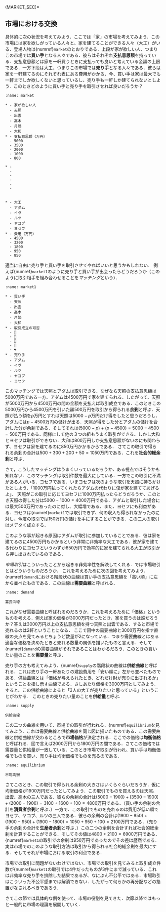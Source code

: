 

(MARKET_SEC)= 
## 市場における交換


具体的に次の状況を考えてみよう．ここでは「家」の市場を考えてみよう．この市場には家を欲しがっている人々と、家を建てることができる人々（大工）がいる．登場人物は{numref}`market`のとおりである．上段が家が欲しい人、つまりこの市場では**買い手**となる人々である．彼らはそれぞれ**支払意思額**を持っている．支払意思額とは家を一軒買うときに支払っても良いと考えている金額の上限である．一方下段は大工、つまりこの市場では**売り手**となる人々である．彼らは家を一軒建てるのにそれぞれ表にある費用がかかる．今、買い手は家は最大でも一軒までしか欲しくないと思っているし、売り手も一軒しか建てられないとしよう．このときどのように買い手と売り手を取引させれば良いだろうか？

```{list-table} 家の取引
:name: market

* - 家が欲しい人 
  - 天照  
  - 出雲  
  - 高木  
  - 月読  
  - 大和   
* - 支払意思額（万円） 
  - 5000   
  - 3500  
  - 2000  
  - 1000  
  - 800

* -  
  -
  -
  -
  -
  - 
  

* - 大工  
  - アダム 
  - イヴ  
  - ルツ 
  - ヤコブ   
  - ヨセフ
* - 費用（万円） 
  - 4500 
  - 3200 
  - 1800 
  - 950 
  - 850 
```

適当に自由に売り手と買い手を取引させてやればいいと思うかもしれない．
例えば{numref}`market1`のように売り手と買い手が出会ったらどうだろうか（このように取引相手を組み合わせることを*マッチング*という）．

```{list-table} 適当なマッチング
:name: market1

* - 買い手 
  - 天照 
  - 出雲 
  - 高木 
  - 月読 
  - 大和   
* - 取引成立の可否
  - 💖
  - 💖
  - 💖
  - 💖
  - 💔
* - 売り手  
  - アダム 
  - イヴ  
  - ルツ 
  - ヤコブ   
  - ヨセフ 

```


このマッチングでは天照とアダムは取引できる．なぜなら天照の支払意思額は5000万円である一方、アダムは4500万円で家を建てられる．したがって、天照が5000万円から4500万円の間の金額を支払えば取引成立である．このときこの5000万円から4500万円を引いた額500万円を取引から得られる**余剰**と呼ぶ．天照が払う額を$p$万円とすれば天照は$5000-p$万円だけ得をしたと思うだろうし、アダムには$p-4500$万円の儲けが出る．天照が得をした分とアダムの儲けを合計した分が余剰である．そしてそれは$(5000-p)+(p-4500)=5000-4500=500$万円である．同様にして他の３つの組もうまく取引ができる．しかし大和とヨセフは取引ができない．大和は800万円しか支払意思額がないのにも関わらず、ヨセフは家を建てるのに850万円かかるからである．
さてこの取引で得られる余剰の合計は$500+300+200+50=1050$万円である．これを**社会的総余剰**と呼ぶ．

さて，こうしたマッチングはうまくいっているだろうか．ある視点ではそうかも知れない．このマッチングは取引件数を最大にしている．一方でこの取引に不満がある人がいる．ヨセフである．いまヨセフは次のような取引を天照に持ちかけたとしよう．「$1000$万円払ってくれたらアダムの代わりに僕が家を建ててあげるよ」．
天照がこの取引に応じてヨセフに$1000$万円払ったらどうだろうか．このとき天照の得した分は$5000-1000=4000$万円である．アダムと取引した場合には最大500万円であったのに対し、大幅増である．また、ヨセフにも利益がある．ヨセフは{numref}`market1`では取引できず、何の収入も得られなかったのに対し、今度の取引では150万円の儲けを手にすることができる．この二人の取引はメデタく成立する．

このような事が起きる原因はアダムが取引に参加していることである．彼は家を建てるのに4500万円もかかるという非常に非効率な大工である．彼が家を建てる代わりにヨセフというわずか850万円で効率的に家を建てられる大工が取引から押し出されているのである．

*市場取引*はこういったことから起きる非効率性を解決してくれる．では市場取引とはどういうものだろうか．
これを考えるために次の図を考えてみよう．{numref}`demand`における階段状の曲線は買い手の支払意思額を「高い順」に左から並べたものである．この曲線は**需要曲線**と呼ばれる．

```{figure} ./ch1_img/demand_ch1.png
:name: demand

需要曲線
```

これがなぜ需要曲線と呼ばれるのだろうか．これを考えるために「価格」というものを考える．例えば家の価格が3000万円だったとき、家を買うのは誰だろうか？答えは3000万円以上の支払意思額を持つ天照と出雲である．すると市場で売れるのは2軒ということになる．
ここで図中の需要曲線と3000万円を指す直線の交点を見てみるとちょうど数量が2になっている．つまり需要曲線とはある適当な価格を決めたときと売れる数量の関係を描いたものと言える．そして{numref}`demand`の需要曲線がそれであることはわかるだろう．このときの買いたい量のことを**需要量**と呼ぶ．

売り手の方も考えてみよう．{numref}`supply`の階段状の曲線は**供給曲線**と呼ばれる．これは売り手の一軒あたりの建設費用を「安い順に」左から並べたものである．供給曲線とは「価格が与えられたとき、どれだけ財が売りに出されるか」ということを指し示す曲線である．さしあたり価格を3000万円としてみよう．すると、この供給曲線によると「3人の大工が売りたいと思っている」ということがわかる．
このときの売りたい量のことを**供給量**と呼ぶ．
```{figure} ./ch1_img/supply_ch1.png
:name: supply

供給曲線
```

この二つの曲線を用いて、市場での取引が行われる．{numref}`equilibrium`を見てみよう．これは需要曲線と供給曲線を同じ図に描いたものである．この需要曲線と供給曲線が交わるところで**市場価格**が決定される．ここでの価格は**均衡価格**と呼ばれる．図で言えば2000万円から1800万円の間である．さてこの価格では需要量と供給量が一致している．このとき市場で取引が行われ、買い手は均衡価格でものを買い、売り手は均衡価格でものを売るのである．

```{figure} ./ch1_img/equilibrium_ch1.png
:name: equilibrium

市場均衡
```

さてこのとき、この取引で得られる余剰の大きさはいくらぐらいだろうか．仮に均衡価格が1900万円だったとしてみよう．この取引でものを買えるのは天照、出雲、高木の三人である．彼らの余剰の合計は$(5000-1900)+(3500-1900)+(2000-1900)=3100+1600+100=4800$万円である．（買い手の余剰の合計を**消費者余剰**と呼ぶ．）一方で、この取引でものを売れるのは費用が低い順でヨセフ、ヤコブ、ルツの三人である．彼らの余剰の合計は$(1900-850)+(1900-950)+(1900-1800)=1050+950+100=2100$万円である．（売り手の余剰の合計を**生産者余剰**と呼ぶ．）この二つの余剰を合計すれば社会的総余剰を計算することができる．そしてその値は$4800+2100=6900$万円である．{numref}`market1`の取引での余剰は950万円であったのでその差は歴然である．実は市場でのこのような取引方法は取引から得られる社会的総余剰を最大にする．そしてそれが市場における取引の利点である．

市場での取引に問題がないわけではない．市場での取引を見てみると取引成立件数が{numref}`market1`の取引では4件だったものが3件にまで減っている．これは非効率な売り手を排除した結果であるが、なにぶん不公平ではある．市場取引はこういった不公平感までは解消できない．したがって何らかの再分配などの措置がなされるべきであろう．

さてこの節では具体的な例を使って、市場の役割を見てきた．次節以降ではもっと一般的に市場の理論を展開していく．


